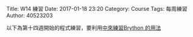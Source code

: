 Title: W14 練習 
Date: 2017-01-18 23:20
Category: Course
Tags: 每周練習
Author: 40523203

以下為第十四週開始的程式練習，要利用<a href="http://mde.tw/2016fallcp/course/Python3Programs.txt">中來練習Brython 的用法

<!-- PELICAN_END_SUMMARY -->

<!-- 導入 Brython 標準程式庫 -->

<script type="text/javascript" 
    src="https://cdn.rawgit.com/brython-dev/brython/master/www/src/brython_dist.js">
</script>

<!-- 啟動 Brython -->
<script>
window.onload=function(){
brython(1);
}
</script>

<!-- 以下實際利用  Brython 畫圖 -->
<div id="ex1" ></div>
<script type="text/python3">
from browser import document as doc
container = ['ex1']

container <= ['W14 練習 ']
</script>


